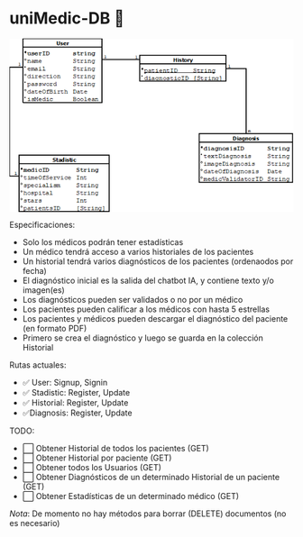 # uniMedic-DB 💾

<p align="center">
  <img align="center" src="diagramaDB.png" alt="uniMedicDB">
</p>

Especificaciones:
- Solo los médicos podrán tener estadísticas
- Un médico tendrá acceso a varios historiales de los pacientes
- Un historial tendrá varios diagnósticos de los pacientes (ordenaodos por fecha)
- El diagnóstico inicial es la salida del chatbot IA, y contiene texto y/o imagen(es)
- Los diagnósticos pueden ser validados o no por un médico
- Los pacientes pueden calificar a los médicos con hasta 5 estrellas
- Los pacientes y médicos pueden descargar el diagnóstico del paciente (en formato PDF)
- Primero se crea el diagnóstico y luego se guarda en la colección Historial

Rutas actuales:

- ✅ User: Signup, Signin
- ✅ Stadistic: Register, Update
- ✅ Historial: Register, Update
- ✅Diagnosis: Register, Update

TODO:
- ⬜️ Obtener Historial de todos los pacientes (GET)
- ⬜️ Obtener Historial por paciente (GET)
- ⬜️ Obtener todos los Usuarios (GET)
- ⬜️ Obtener Diagnósticos de un determinado Historial de un paciente (GET)
- ⬜️ Obtener Estadísticas de un determinado médico (GET)


*Nota*: De momento no hay métodos para borrar (DELETE) documentos (no es necesario)